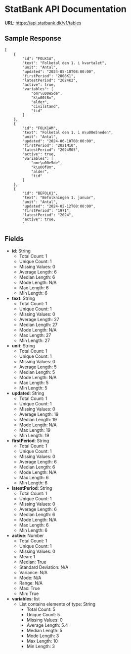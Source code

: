 # StatBank API Documentation

**URL**: https://api.statbank.dk/v1/tables

## Sample Response
```
[
    {
        "id": "FOLK1A",
        "text": "Folketal den 1. i kvartalet",
        "unit": "Antal",
        "updated": "2024-05-10T08:00:00",
        "firstPeriod": "2008K1",
        "latestPeriod": "2024K2",
        "active": true,
        "variables": [
            "omr\u00e5de",
            "k\u00f8n",
            "alder",
            "civilstand",
            "tid"
        ]
    },
    {
        "id": "FOLK1AM",
        "text": "Folketal den 1. i m\u00e5neden",
        "unit": "Antal",
        "updated": "2024-06-10T08:00:00",
        "firstPeriod": "2021M10",
        "latestPeriod": "2024M05",
        "active": true,
        "variables": [
            "omr\u00e5de",
            "k\u00f8n",
            "alder",
            "tid"
        ]
    },
    {
        "id": "BEFOLK1",
        "text": "Befolkningen 1. januar",
        "unit": "Antal",
        "updated": "2024-02-12T08:00:00",
        "firstPeriod": "1971",
        "latestPeriod": "2024",
        "active": true,
        "
```

## Fields
- **id**: String
  - Total Count: 1
  - Unique Count: 1
  - Missing Values: 0
  - Average Length: 6
  - Median Length: 6
  - Mode Length: N/A
  - Max Length: 6
  - Min Length: 6
- **text**: String
  - Total Count: 1
  - Unique Count: 1
  - Missing Values: 0
  - Average Length: 27
  - Median Length: 27
  - Mode Length: N/A
  - Max Length: 27
  - Min Length: 27
- **unit**: String
  - Total Count: 1
  - Unique Count: 1
  - Missing Values: 0
  - Average Length: 5
  - Median Length: 5
  - Mode Length: N/A
  - Max Length: 5
  - Min Length: 5
- **updated**: String
  - Total Count: 1
  - Unique Count: 1
  - Missing Values: 0
  - Average Length: 19
  - Median Length: 19
  - Mode Length: N/A
  - Max Length: 19
  - Min Length: 19
- **firstPeriod**: String
  - Total Count: 1
  - Unique Count: 1
  - Missing Values: 0
  - Average Length: 6
  - Median Length: 6
  - Mode Length: N/A
  - Max Length: 6
  - Min Length: 6
- **latestPeriod**: String
  - Total Count: 1
  - Unique Count: 1
  - Missing Values: 0
  - Average Length: 6
  - Median Length: 6
  - Mode Length: N/A
  - Max Length: 6
  - Min Length: 6
- **active**: Number
  - Total Count: 1
  - Unique Count: 1
  - Missing Values: 0
  - Mean: 1
  - Median: True
  - Standard Deviation: N/A
  - Variance: N/A
  - Mode: N/A
  - Range: N/A
  - Max: True
  - Min: True
- **variables**: list
  - List contains elements of type: String
    - Total Count: 5
    - Unique Count: 5
    - Missing Values: 0
    - Average Length: 5.4
    - Median Length: 5
    - Mode Length: 3
    - Max Length: 10
    - Min Length: 3
